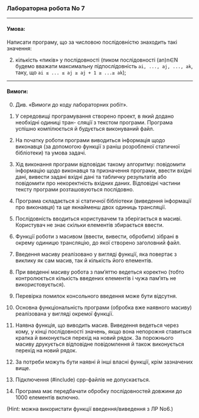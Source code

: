 ### Лабораторна робота No 7

----
#### Умова: 
Написати програму, що за числовою послідовністю знаходить такі значення:

2) кількість «пиків» у послідовності (пиком послідовності (an)n∈N будемо вважати
максимальну підпослідовність `ai, ..., aj, ..., ak`, таку, що `ai ≤ ... ≤ aj ≥ aj + 1 ≥ ...≥ ak`);

----
#### Вимоги:
0. Див. «Вимоги до коду лабораторних робіт».

1. У середовищі програмування створено проект, в який додано необхідні одиниці тран-
сляції з текстом програми. Програма успішно компілюється й будується виконуваний файл.

2. На початку роботи програми виводиться інформація щодо виконавця (за допомогою
функції з раніш розробленої статичної бібліотеки) та умова задачі.

3. Хід виконання програми відповідає такому алгоритму: повідомити інформацію щодо
виконавця та призначення програми, ввести вхідні дані, вивести задані вхідні дані та
табличку результатів або повідомити про некоректність вхідних даних. Відповідні частини
тексту програми розташовуються послідовно.

4. Програма складається зі статичної бібліотеки (виведення інформації про виконавця)
та ще якнайменш двох одиниць трансляції.

5. Послідовність вводиться користувачем та зберігається в масиві. Користувач не знає
скільки елементів збирається ввести.

6. Функції роботи з масивом (ввести, вивести, обробити) зібрані в окрему одиницю
трансляцію, до якої створено заголовний файл.

7. Введення масиву реалізовано у вигляді функції, яка повертає з виклику як сам масив,
так й кількість його елементів.

8. При введенні масиву робота з пам’яттю ведеться коректно (тобто контролюється
кількість введених елементів і чужа пам’ять не використовується).

9. Перевірка помилок консольного введення може бути відсутня.

10. Основна функціональність програми (обробка вже наявного масиву) реалізована у
вигляді окремої функції.

11. Наявна функція, що виводить масив. Виведення ведеться через кому, у кінці
послідовності значень, якщо вона непорожня ставиться крапка й виконується перехід на
новий рядок. За порожнього масиву друкується відповідне повідомлення й також
виконується перехід на новий рядок.

12. За потреби можуть бути наявні й інші власні функції, крім зазначених вище.

13. Підключення (#include) cpp-файлів не допускається.

14. Програма має передбачати обробку послідовностей довжини до 1000 елементів
включно.

(Hint: можна використати функції введення/виведення з ЛР No6.)